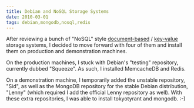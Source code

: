 ```yaml
---
title: Debian and NoSQL Storage Systems
date: 2010-03-01
tags: debian,mongodb,nosql,redis
---
```

After reviewing a bunch of "NoSQL" style [document-based](http://www.docunext.com/blog/2010/02/redis-memcachedb-or-couchdb.html) / [key-value](http://www.docunext.com/blog/2010/02/redis-and-tokyo-tyrant.html) storage systems, I decided to move forward with four of them and install them on production and demonstration machines.

On the production machines, I stuck with Debian's "testing" repository, currently dubbed "Squeeze". As such, I installed MemcacheDB and Redis.

On a demonstration machine, I temporarily added the unstable repository, "Sid", as well as the MongoDB repository for the stable Debian distribution, "Lenny" (which required I add the official Lenny repository as well). With these extra repositories, I was able to install tokyotyrant and mongodb. :-)

